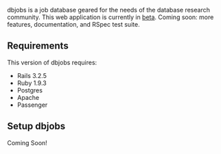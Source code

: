 dbjobs is a job database geared for the needs of the database research community. This web application is currently in [beta](http://www.dbjobs.org). Coming soon: more features, documentation, and RSpec test suite.


## Requirements

This version of dbjobs requires:

* Rails 3.2.5
* Ruby 1.9.3
* Postgres 
* Apache
* Passenger

## Setup dbjobs 

Coming Soon!

<!-- 
You will need to set up Apache/Nginx and Passenger to run the rails server. For local testing, the following steps will do.

1. Add missing sensitive files (see .gitignore)
	- mailer
	- secret key
	- db credentials
2. in the dbjobs directory, run bundle install (you will need git)
3. Setup db 
	- expecting UTF-8 postgres db "dbjobs" with owner "dbjobs"
	- db:schema:load
	- run db/initial_script.sql to create tabkes
	- add dbworld_scrape as a user
	- add self as admin 
 -->

